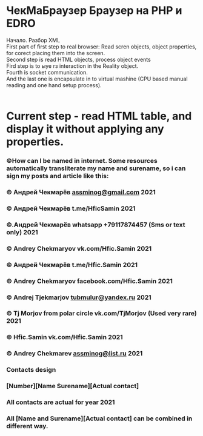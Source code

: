 # ЧекМаБраузер Браузер на PHP и EDRO
Начало. Разбор XML<br/>
First part of first step to real browser: Read scren objects, object properties, for corect placing them into the screen.<br/>
Second step is read HTML objects, process object events<br/>
Fird step is to ыуе гз interaction in the Reality object.<br/>
Fourth is socket communication.<br/>
And the last one is encapsulate in to virtual mashine (CPU based manual reading and one hand setup process).<br/>
<br/>

# Current step - read HTML table, and display it without applying any properties.


### 
### ©How can I be named in internet. Some resources automatically transliterate my name and surename, so i can sign my posts and article like this:
### 
### © Андрей Чекмарёв assminog@gmail.com 2021
### © Андрей Чекмарёв t.me/HficSamin 2021
### ©.Андрей Чекмарёв whatsapp +79117874457 (Sms or text only) 2021
### © Andrey Chekmaryov vk.com/Hfic.Samin 2021
### © Андрей Чекмарёв t.me/Hfic.Samin 2021
### © Andrey Chekmaryov facebook.com/Hfic.Samin 2021
### © Andrej Tjekmarjov tubmulur@yandex.ru 2021
### © Tj Morjov from polar circle vk.com/TjMorjov (Used very rare) 2021
### © Hfic.Samin vk.com/Hfic.Samin 2021
### © Andrey Chekmarev assminog@list.ru 2021
### 
### Contacts design
### [Number][Name Surename][Actual contact]
### All contacts are actual for year 2021
### All [Name and Surename][Actual contact] can be combined in different way.


